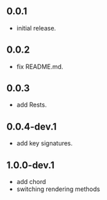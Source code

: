 ## 0.0.1
* initial release.

## 0.0.2
* fix README.md.

## 0.0.3
* add Rests.

## 0.0.4-dev.1
* add key signatures.

## 1.0.0-dev.1
* add chord 
* switching rendering methods